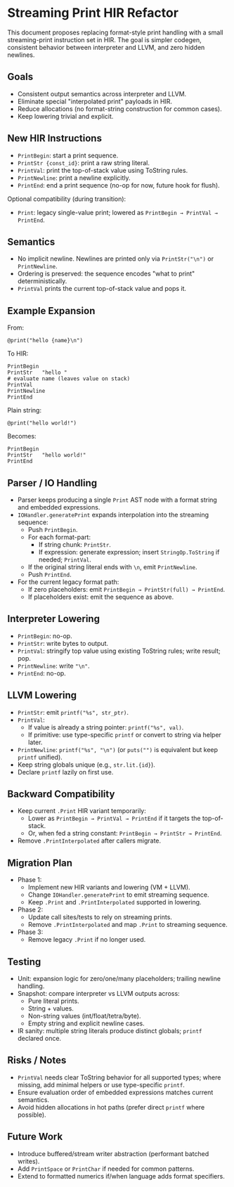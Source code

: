 # Streaming Print HIR Refactor

This document proposes replacing format-style print handling with a small streaming-print instruction set in HIR. The goal is simpler codegen, consistent behavior between interpreter and LLVM, and zero hidden newlines.

## Goals
- Consistent output semantics across interpreter and LLVM.
- Eliminate special "interpolated print" payloads in HIR.
- Reduce allocations (no format-string construction for common cases).
- Keep lowering trivial and explicit.

## New HIR Instructions
- `PrintBegin`: start a print sequence.
- `PrintStr {const_id}`: print a raw string literal.
- `PrintVal`: print the top-of-stack value using ToString rules.
- `PrintNewline`: print a newline explicitly.
- `PrintEnd`: end a print sequence (no-op for now, future hook for flush).

Optional compatibility (during transition):
- `Print`: legacy single-value print; lowered as `PrintBegin → PrintVal → PrintEnd`.

## Semantics
- No implicit newline. Newlines are printed only via `PrintStr("\n")` or `PrintNewline`.
- Ordering is preserved: the sequence encodes "what to print" deterministically.
- `PrintVal` prints the current top-of-stack value and pops it.

## Example Expansion
From:
```doxa
@print("hello {name}\n")
```
To HIR:
```
PrintBegin
PrintStr   "hello "
# evaluate name (leaves value on stack)
PrintVal
PrintNewline
PrintEnd
```

Plain string:
```doxa
@print("hello world!")
```
Becomes:
```
PrintBegin
PrintStr   "hello world!"
PrintEnd
```

## Parser / IO Handling
- Parser keeps producing a single `Print` AST node with a format string and embedded expressions.
- `IOHandler.generatePrint` expands interpolation into the streaming sequence:
  - Push `PrintBegin`.
  - For each format-part:
    - If string chunk: `PrintStr`.
    - If expression: generate expression; insert `StringOp.ToString` if needed; `PrintVal`.
  - If the original string literal ends with `\n`, emit `PrintNewline`.
  - Push `PrintEnd`.
- For the current legacy format path:
  - If zero placeholders: emit `PrintBegin → PrintStr(full) → PrintEnd`.
  - If placeholders exist: emit the sequence as above.

## Interpreter Lowering
- `PrintBegin`: no-op.
- `PrintStr`: write bytes to output.
- `PrintVal`: stringify top value using existing ToString rules; write result; pop.
- `PrintNewline`: write `"\n"`.
- `PrintEnd`: no-op.

## LLVM Lowering
- `PrintStr`: emit `printf("%s", str_ptr)`.
- `PrintVal`:
  - If value is already a string pointer: `printf("%s", val)`.
  - If primitive: use type-specific `printf` or convert to string via helper later.
- `PrintNewline`: `printf("%s", "\n")` (or `puts("")` is equivalent but keep `printf` unified).
- Keep string globals unique (e.g., `str.lit.{id}`).
- Declare `printf` lazily on first use.

## Backward Compatibility
- Keep current `.Print` HIR variant temporarily:
  - Lower as `PrintBegin → PrintVal → PrintEnd` if it targets the top-of-stack.
  - Or, when fed a string constant: `PrintBegin → PrintStr → PrintEnd`.
- Remove `.PrintInterpolated` after callers migrate.

## Migration Plan
- Phase 1:
  - Implement new HIR variants and lowering (VM + LLVM).
  - Change `IOHandler.generatePrint` to emit streaming sequence.
  - Keep `.Print` and `.PrintInterpolated` supported in lowering.
- Phase 2:
  - Update call sites/tests to rely on streaming prints.
  - Remove `.PrintInterpolated` and map `.Print` to streaming sequence.
- Phase 3:
  - Remove legacy `.Print` if no longer used.

## Testing
- Unit: expansion logic for zero/one/many placeholders; trailing newline handling.
- Snapshot: compare interpreter vs LLVM outputs across:
  - Pure literal prints.
  - String + values.
  - Non-string values (int/float/tetra/byte).
  - Empty string and explicit newline cases.
- IR sanity: multiple string literals produce distinct globals; `printf` declared once.

## Risks / Notes
- `PrintVal` needs clear ToString behavior for all supported types; where missing, add minimal helpers or use type-specific `printf`.
- Ensure evaluation order of embedded expressions matches current semantics.
- Avoid hidden allocations in hot paths (prefer direct `printf` where possible).

## Future Work
- Introduce buffered/stream writer abstraction (performant batched writes).
- Add `PrintSpace` or `PrintChar` if needed for common patterns.
- Extend to formatted numerics if/when language adds format specifiers.
